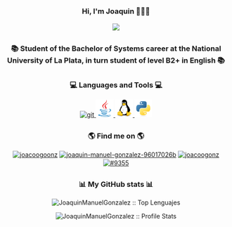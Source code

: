 ### <h3 align="center">Hi, I'm Joaquin 👋🧑‍💻
<p align="center" ><img align="center" src="https://user-images.githubusercontent.com/74038190/225813708-98b745f2-7d22-48cf-9150-083f1b00d6c9.gif" width="500" loop></p>

## <h3 align="center">📚 Student of the Bachelor of Systems career at the National University of La Plata, in turn student of level B2+ in English 📚</h3>

## <h3 align="center">💻 Languages and Tools 💻</h3>
<p align="center"> <a href="https://git-scm.com/" target="_blank" rel="noreferrer"> <img src="https://www.vectorlogo.zone/logos/git-scm/git-scm-icon.svg" alt="git" width="40" height="40"/> </a> <a href="https://www.java.com" target="_blank" rel="noreferrer"> <img src="https://raw.githubusercontent.com/devicons/devicon/master/icons/java/java-original.svg" alt="java" width="40" height="40"/> </a> <a href="https://www.linux.org/" target="_blank" rel="noreferrer"> <img src="https://raw.githubusercontent.com/devicons/devicon/master/icons/linux/linux-original.svg" alt="linux" width="40" height="40"/> </a> <a href="https://www.python.org" target="_blank" rel="noreferrer"> <img src="https://raw.githubusercontent.com/devicons/devicon/master/icons/python/python-original.svg" alt="python" width="40" height="40"/> </a> </p>

## <h3 align="center">🌎 Find me on 🌎</h3>
<p align="center">
<a href="https://twitter.com/joacoogoonz" target="blank"><img align="center" src="https://raw.githubusercontent.com/rahuldkjain/github-profile-readme-generator/master/src/images/icons/Social/twitter.svg" alt="joacoogoonz" height="30" width="40" /></a>
<a href="https://linkedin.com/in/joaquin-manuel-gonzalez-96017026b" target="blank"><img align="center" src="https://raw.githubusercontent.com/rahuldkjain/github-profile-readme-generator/master/src/images/icons/Social/linked-in-alt.svg" alt="joaquin-manuel-gonzalez-96017026b" height="30" width="40" /></a>
<a href="https://instagram.com/joacoogonz" target="blank"><img align="center" src="https://raw.githubusercontent.com/rahuldkjain/github-profile-readme-generator/master/src/images/icons/Social/instagram.svg" alt="joacoogonz" height="30" width="40" /></a>
<a href="https://discord.gg/#9355" target="blank"><img align="center" src="https://raw.githubusercontent.com/rahuldkjain/github-profile-readme-generator/master/src/images/icons/Social/discord.svg" alt="#9355" height="30" width="40" /></a>
</p> 
  
## <h3 align="center">📊 My GitHub stats 📊</h3>
<p align="center" height="100px" ><img src="https://github-readme-stats.vercel.app/api/top-langs/?username=JoaquinManuelGonzalez&langs_count=10&theme=dark&layout=compact" alt="JoaquinManuelGonzalez :: Top Lenguajes" /></p>
<p align="center" height="100px" ><img src="https://github-readme-stats.vercel.app/api?username=JoaquinManuelGonzalez&show_icons=true&theme=dark" alt="JoaquinManuelGonzalez :: Profile Stats" /></p>


